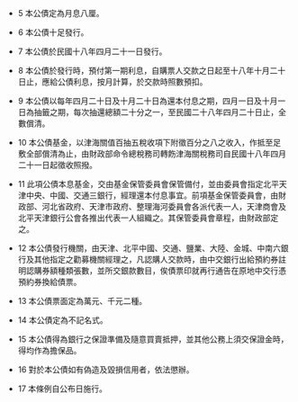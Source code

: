 * 5 本公債定為月息八厘。

* 6 本公債十足發行。

* 7 本公債於民國十八年四月二十一日發行。

* 8 本公債於發行時，預付第一期利息，自購票人交款之日起至十八年十月二十日止，應給公債利息，按月計算，於交款時照數預扣。

* 9 本公債以每年四月二十日及十月二十日為還本付息之期，四月一日及十月一日為抽籤之期，每次抽還總額二十分之一，至民國二十八年四月二十日止，全數償清。

* 10 本公債基金，以津海關值百抽五稅收項下附徵百分之八之收入，作抵至足敷全部償清為止，由財政部命令總稅務司轉飭津海關稅務司自民國十八年四月二十一日起徵收照撥。

* 11 此項公債本息基金，交由基金保管委員會保管備付，並由委員會指定北平天津中央、中國、交通三銀行，經理還本付息事宜。前項基金保管委員會，由財政部、河北省政府、天津市政府、整理海河委員會各派代表一人，天津商會及北平天津銀行公會各推出代表一人組織之。其保管委員會章程，由財政部定之。

* 12 本公債發行機關，由天津、北平中國、交通、鹽業、大陸、金城、中南六銀行及其他指定之勸募機關經理之，凡認購人交款時，由中交銀行出給預約券註明認購券額種類張數，並所交銀款數目，俟債票印就再行通告在原地中交行憑預約券換給債票。

* 13 本公債票面定為萬元、千元二種。

* 14 本公債定為不記名式。

* 15 本公債得為銀行之保證準備及隨意買賣抵押，並其他公務上須交保證金時，得均作為擔保品。

* 16 對於本公債如有偽造及毀損信用者，依法懲辦。

* 17 本條例自公布日施行。

